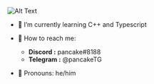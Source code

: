 ![Alt Text](https://i.pinimg.com/originals/8d/d1/76/8dd176c04a07c37b80a640dbc73382ff.gif)

- 🍪 I’m currently learning C++ and Typescript 

- 🍪 How to reach me: 
  - **Discord  :** pancake#8188
  - **Telegram :** @pancakeTG

- 🍪 Pronouns: he/him
